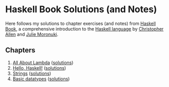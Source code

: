 # Haskell Book Solutions (and Notes)

Here follows my solutions to chapter exercises (and notes) from [Haskell Book](http://haskellbook.com/), a comprehensive introduction to the [Haskell language](https://www.haskell.org/) by [Christopher Allen](@bitemyapp) and [Julie Moronuki](@GinBaby).

## Chapters

1. [All About Lambda](chapters/chapter01/README.md) ([solutions](chapters/chapter01/exercises/README.md))
1. [Hello, Haskell!](chapters/chapter02/README.md) ([solutions](chapters/chapter02/exercises/README.md))
1. [Strings](chapters/chapter03/README.md) ([solutions](chapters/chapter03/exercises/README.md))
1. [Basic datatypes](chapters/chapter04/README.md) ([solutions](chapters/chapter04/exercises/README.md))
